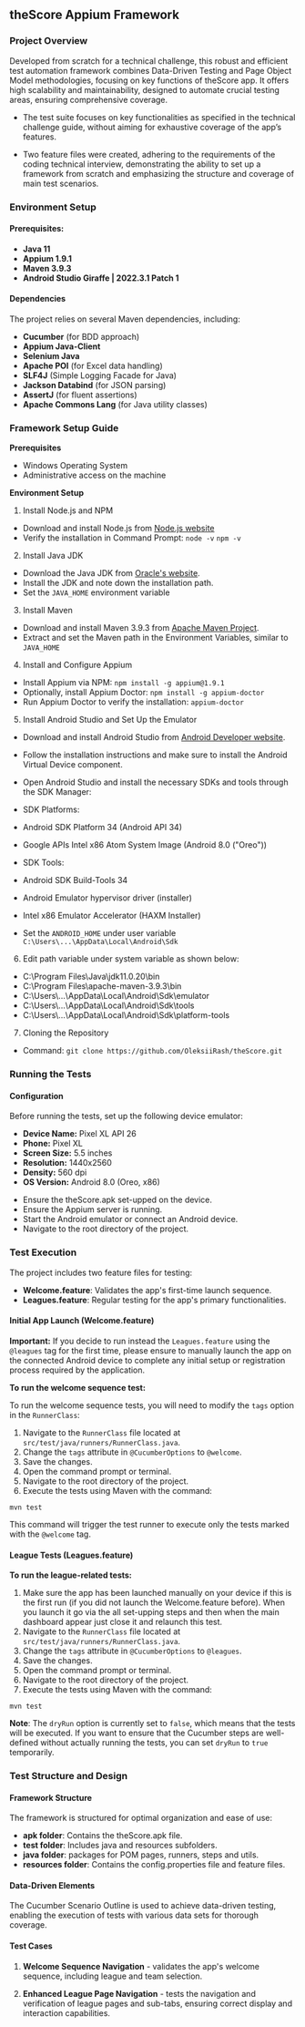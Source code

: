 ## theScore Appium Framework

### **Project Overview**

Developed from scratch for a technical challenge, this robust and efficient test automation framework combines Data-Driven Testing and Page Object Model methodologies, focusing on key functions of theScore app. It offers high scalability and maintainability, designed to automate crucial testing areas, ensuring comprehensive coverage.

* The test suite focuses on key functionalities as specified in the technical challenge guide, without aiming for exhaustive coverage of the app’s features.


* Two feature files were created, adhering to the requirements of the coding technical interview, demonstrating the ability to set up a framework from scratch and emphasizing the structure and coverage of main test scenarios.

### **Environment Setup**

#### Prerequisites:

* **Java 11**
* **Appium 1.9.1**
* **Maven 3.9.3**
* **Android Studio Giraffe | 2022.3.1 Patch 1**

#### Dependencies

The project relies on several Maven dependencies, including:

* **Cucumber** (for BDD approach)
* **Appium Java-Client**
* **Selenium Java**
* **Apache POI** (for Excel data handling)
* **SLF4J** (Simple Logging Facade for Java)
* **Jackson Databind** (for JSON parsing)
* **AssertJ** (for fluent assertions)
* **Apache Commons Lang** (for Java utility classes)


### **Framework Setup Guide**

**Prerequisites**
- Windows Operating System
- Administrative access on the machine

**Environment Setup**

1. Install Node.js and NPM
- Download and install Node.js from [Node.js website](https://nodejs.org/)
- Verify the installation in Command Prompt: `node -v` `npm -v`

2. Install Java JDK

- Download the Java JDK from [Oracle's website](https://www.oracle.com/java/technologies/javase-downloads.html).
- Install the JDK and note down the installation path.
- Set the `JAVA_HOME` environment variable

3. Install Maven

- Download and install Maven 3.9.3 from [Apache Maven Project](https://maven.apache.org/download.cgi).
- Extract and set the Maven path in the Environment Variables, similar to `JAVA_HOME`

4. Install and Configure Appium

- Install Appium via NPM: `npm install -g appium@1.9.1`
- Optionally, install Appium Doctor: `npm install -g appium-doctor`
- Run Appium Doctor to verify the installation: `appium-doctor`

5. Install Android Studio and Set Up the Emulator

- Download and install Android Studio from [Android Developer website](https://developer.android.com/studio/).
- Follow the installation instructions and make sure to install the Android Virtual Device component.
- Open Android Studio and install the necessary SDKs and tools through the SDK Manager: 


- SDK Platforms: 


- Android SDK Platform 34 (Android API 34)
- Google APIs Intel x86 Atom System Image (Android 8.0 ("Oreo"))


- SDK Tools:


- Android SDK Build-Tools 34
- Android Emulator hypervisor driver (installer)
- Intel x86 Emulator Accelerator (HAXM Installer)


- Set the `ANDROID_HOME` under user variable `C:\Users\...\AppData\Local\Android\Sdk`

6. Edit path variable under system variable as shown below:

- C:\Program Files\Java\jdk11.0.20\bin
- C:\Program Files\apache-maven-3.9.3\bin
- C:\Users\\...\AppData\Local\Android\Sdk\emulator
- C:\Users\\...\AppData\Local\Android\Sdk\tools
- C:\Users\\...\AppData\Local\Android\Sdk\platform-tools

7. Cloning the Repository
- Command: `git clone https://github.com/OleksiiRash/theScore.git`

### **Running the Tests**

#### Configuration

Before running the tests, set up the following device emulator:

* **Device Name:** Pixel XL API 26
* **Phone:** Pixel XL
* **Screen Size:** 5.5 inches
* **Resolution:** 1440x2560
* **Density:** 560 dpi
* **OS Version:** Android 8.0 (Oreo, x86)

- Ensure the theScore.apk set-upped on the device.
- Ensure the Appium server is running.
- Start the Android emulator or connect an Android device.
- Navigate to the root directory of the project.

### **Test Execution**
The project includes two feature files for testing:

* **Welcome.feature**: Validates the app's first-time launch sequence.
* **Leagues.feature**: Regular testing for the app's primary functionalities.

#### **Initial App Launch (Welcome.feature)**

**Important:** If you decide to run instead the `Leagues.feature` using the `@leagues` tag for the first time, please ensure to manually launch the app on the connected Android device to complete any initial setup or registration process required by the application.

**To run the welcome sequence test:**

To run the welcome sequence tests, you will need to modify the `tags` option in the `RunnerClass`:

1. Navigate to the `RunnerClass` file located at `src/test/java/runners/RunnerClass.java`.
2. Change the `tags` attribute in `@CucumberOptions` to `@welcome`.
3. Save the changes.
4. Open the command prompt or terminal.
5. Navigate to the root directory of the project.
6. Execute the tests using Maven with the command:

`mvn test`

This command will trigger the test runner to execute only the tests marked with the `@welcome` tag.

#### **League Tests (Leagues.feature)**

**To run the league-related tests:**

1. Make sure the app has been launched manually on your device if this is the first run (if you did not launch the Welcome.feature before). When you launch it go via the all set-upping steps and then when the main dashboard appear just close it and relaunch this test.
2. Navigate to the `RunnerClass` file located at `src/test/java/runners/RunnerClass.java`.
3. Change the `tags` attribute in `@CucumberOptions` to `@leagues`.
4. Save the changes.
5. Open the command prompt or terminal.
6. Navigate to the root directory of the project.
7. Execute the tests using Maven with the command:

`mvn test`

**Note**: The `dryRun` option is currently set to `false`, which means that the tests will be executed. If you want to ensure that the Cucumber steps are well-defined without actually running the tests, you can set `dryRun` to `true` temporarily.

### **Test Structure and Design**

#### Framework Structure

The framework is structured for optimal organization and ease of use:

* **apk folder**: Contains the theScore.apk file.
* **test folder**: Includes java and resources subfolders.
* **java folder**: packages for POM pages, runners, steps and utils.
* **resources folder**: Contains the config.properties file and feature files.

#### Data-Driven Elements

The Cucumber Scenario Outline is used to achieve data-driven testing, enabling the execution of tests with various data sets for thorough coverage.

#### Test Cases
1. **Welcome Sequence Navigation** - 
   validates the app's welcome sequence, including league and team selection.


2. **Enhanced League Page Navigation** - 
   tests the navigation and verification of league pages and sub-tabs, ensuring correct display and interaction capabilities.
